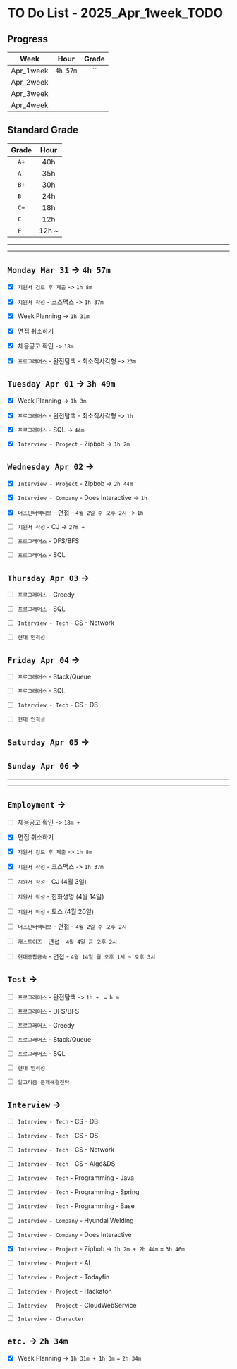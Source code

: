 # TO Do List - 2025_Apr_1week_TODO

## Progress
| Week | Hour | Grade |
|:---:|:---:|:---:|
|Apr_1week|`4h 57m`|``|
|Apr_2week|||
|Apr_3week|||
|Apr_4week|||


## Standard Grade
| Grade | Hour |
|:---:|:---:|
|`A+`|40h|
|`A `|35h|
|`B+`|30h|
|`B `|24h|
|`C+`|18h|
|`C `|12h|
|`F `|12h ~|


---
---

## `Monday Mar 31` -> `4h 57m`
- [x] `지원서 검토 후 제출` -> `1h 8m`
- [x] `지원서 작성` - 코스맥스 -> `1h 37m`
- [x] Week Planning -> `1h 31m`
- [x] 면접 취소하기
- [x] 채용공고 확인  -> `18m`
- [x] `프로그래머스` - 완전탐색 - 최소직사각형 -> `23m`


## `Tuesday Apr 01` -> `3h 49m`
- [x] Week Planning -> `1h 3m`
- [x] `프로그래머스` - 완전탐색 - 최소직사각형 -> `1h`
- [x] `프로그래머스` - SQL -> `44m`
- [x] `Interview - Project` - Zipbob -> `1h 2m`


## `Wednesday Apr 02` -> 
- [x] `Interview - Project` - Zipbob -> `2h 44m`
- [x] `Interview - Company` - Does Interactive -> `1h`
- [x] `더즈인터랙티브` - 면접 - `4월 2일 수 오후 2시` -> `1h`
- [ ] `지원서 작성` - CJ -> `27m + `
- [ ] `프로그래머스` - DFS/BFS
- [ ] `프로그래머스` - SQL


## `Thursday Apr 03` -> 
- [ ] `프로그래머스` - Greedy
- [ ] `프로그래머스` - SQL
- [ ] `Interview - Tech` - CS - Network
- [ ] `현대 인적성` 


## `Friday Apr 04` -> 
- [ ] `프로그래머스` - Stack/Queue
- [ ] `프로그래머스` - SQL
- [ ] `Interview - Tech` - CS - DB
- [ ] `현대 인적성` 


## `Saturday Apr 05` -> 



## `Sunday Apr 06` -> 


---
---
## `Employment` -> 
- [ ] 채용공고 확인 -> `18m + `
- [x] 면접 취소하기
- [x] `지원서 검토 후 제출` -> `1h 8m`
- [x] `지원서 작성` - 코스맥스 -> `1h 37m`

- [ ] `지원서 작성` - CJ (4월 3일)

- [ ] `지원서 작성` - 한화생명 (4월 14일)
- [ ] `지원서 작성` - 토스 (4월 20일)

- [ ] `더즈인터랙티브` - 면접 - `4월 2일 수 오후 2시`
- [ ] `캐스트이즈` - 면접 - `4월 4일 금 오후 2시`
- [ ] `현대종합금속` - 면접 - `4월 14일 월 오후 1시 ~ 오후 3시`


## `Test` -> 
- [ ] `프로그래머스` - 완전탐색 -> `1h + ` = `h m`
- [ ] `프로그래머스` - DFS/BFS
- [ ] `프로그래머스` - Greedy
- [ ] `프로그래머스` - Stack/Queue
- [ ] `프로그래머스` - SQL
- [ ] `현대 인적성` 
- [ ] `알고리즘 문제해결전략`


## `Interview` -> 
- [ ] `Interview - Tech` - CS - DB
- [ ] `Interview - Tech` - CS - OS
- [ ] `Interview - Tech` - CS - Network
- [ ] `Interview - Tech` - CS - Algo&DS
- [ ] `Interview - Tech` - Programming - Java
- [ ] `Interview - Tech` - Programming - Spring
- [ ] `Interview - Tech` - Programming - Base

- [ ] `Interview - Company` - Hyundai Welding
- [ ] `Interview - Company` - Does Interactive

- [x] `Interview - Project` - Zipbob -> `1h 2m + 2h 44m` = `3h 46m`
- [ ] `Interview - Project` - AI
- [ ] `Interview - Project` - Todayfin
- [ ] `Interview - Project` - Hackaton
- [ ] `Interview - Project` - CloudWebService

- [ ] `Interview - Character`


## `etc.` -> `2h 34m`
- [x] Week Planning -> `1h 31m + 1h 3m` = `2h 34m`


<!-- ## `Cloud Native Spring in Action` -> `0h 18m` -> `h m`
- [ ] `Cloud Native Spring in Action` - Chapter03 -->

<!-- ## `Clean Architecture` -->



